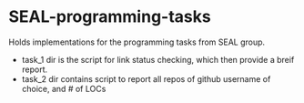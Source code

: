 # SEAL-programming-tasks
Holds implementations for the programming tasks from SEAL group.
* task_1 dir is the script for link status checking, which then provide a breif report.
* task_2 dir contains script to report all repos of github username of choice, and # of LOCs
